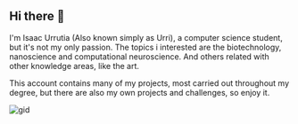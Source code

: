 ## Hi there 👋 

I'm Isaac Urrutia (Also known simply as Urri), a computer science student, but it's not my only passion.
The topics i interested are the biotechnology, nanoscience and computational neuroscience. And others related with other knowledge areas, like the art.

This account contains many of my projects, most carried out throughout my degree, but there are also my own projects and challenges, so enjoy it.

![gid](https://i.pinimg.com/originals/d8/82/8d/d8828d2d6254273a617e6337d292303d.gif)
